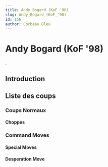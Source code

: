 ```yaml
---
title: Andy Bogard (KoF '98)
slug: Andy_Bogard_(KoF_'98)
id: 156
author: Corbeau Bleu
---
```


# Andy Bogard (KoF '98)

.

## Introduction

## Liste des coups

### Coups Normaux

#### Choppes

### Command Moves

#### Special Moves

#### Desperation Move
